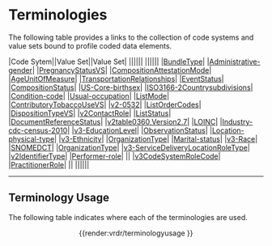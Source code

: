 # Terminologies

The following table provides a links to the collection of code systems and value sets bound to profile coded data elements.

|Code Sytem||Value Set||Value Set|
||||||
||||||
|[BundleType](http://hl7.org/fhir/bundle-type)| |[Administrative-gender](http://hl7.org/fhir/ValueSet/administrative-gender)| |[PregnancyStatusVS](http://hl7.org/fhir/ValueSet/PregnancyStatusVS)|
|[CompositionAttestationMode](http://hl7.org/fhir/composition-attestation-mode)| |[AgeUnitOfMeasure](http://hl7.org/fhir/ValueSet/AgeUnitOfMeasure)| |[TransportationRelationships](http://hl7.org/fhir/ValueSet/TransportationRelationships)|
|[EventStatus](http://hl7.org/fhir/event-status)| |[CompositionStatus](http://hl7.org/fhir/ValueSet/CompositionStatus)| |[US-Core-birthsex](http://hl7.org/fhir/ValueSet/US-Core-birthsex)|
|[ISO3166-2Countrysubdivisions](https://www.iso.org/iso-3166-country-codes.html)| |[Condition-code](http://hl7.org/fhir/ValueSet/Condition-code)| |[Usual-occupation](http://hl7.org/fhir/ValueSet/Usual-occupation)|
|[ListMode](http://hl7.org/fhir/list-mode)| |[ContributoryTobaccoUseVS](http://hl7.org/fhir/ValueSet/ContributoryTobaccoUseVS)| |[v2-0532](http://hl7.org/fhir/ValueSet/v2-0532)|
|[ListOrderCodes](http://hl7.org/fhir/list-order)| |[DispositionTypeVS](http://hl7.org/fhir/ValueSet/DispositionTypeVS)| |[v2ContactRole](http://hl7.org/fhir/ValueSet/v2ContactRole)|
|[ListStatus](http://hl7.org/fhir/list-status)| |[DocumentReferenceStatus](http://hl7.org/fhir/ValueSet/DocumentReferenceStatus)| |[v2table0360,Version2.7](http://hl7.org/fhir/ValueSet/v2table0360,Version2.7)|
|[LOINC](http://loinc.org)| |[Industry-cdc-census-2010](http://hl7.org/fhir/ValueSet/Industry-cdc-census-2010)| |[v3-EducationLevel](http://hl7.org/fhir/ValueSet/v3-EducationLevel)|
|[ObservationStatus](http://hl7.org/fhir/observation-status)| |[Location-physical-type](http://hl7.org/fhir/ValueSet/Location-physical-type)| |[v3-Ethnicity](http://hl7.org/fhir/ValueSet/v3-Ethnicity)|
|[OrganizationType](http://hl7.org/fhir/organization-type)| |[Marital-status](http://hl7.org/fhir/ValueSet/Marital-status)| |[v3-Race](http://hl7.org/fhir/ValueSet/v3-Race)|
|[SNOMEDCT](http://snomed.info/sct)| |[OrganizationType](http://hl7.org/fhir/ValueSet/OrganizationType)| |[v3-ServiceDeliveryLocationRoleType](http://hl7.org/fhir/ValueSet/v3-ServiceDeliveryLocationRoleType)|
|[v2IdentifierType](http://hl7.org/fhir/v2/0203)| |[Performer-role](http://hl7.org/fhir/ValueSet/Performer-role)| |[]()|
|[v3CodeSystemRoleCode](http://hl7.org/fhir/v3/RoleCode)| |[PractitionerRole](http://hl7.org/fhir/ValueSet/PractitionerRole)| |[]()|
||||||

---

## **Terminology Usage**

The following table indicates where each of the terminologies are used.

<center>

{{render:vrdr/terminologyusage }}</center>


